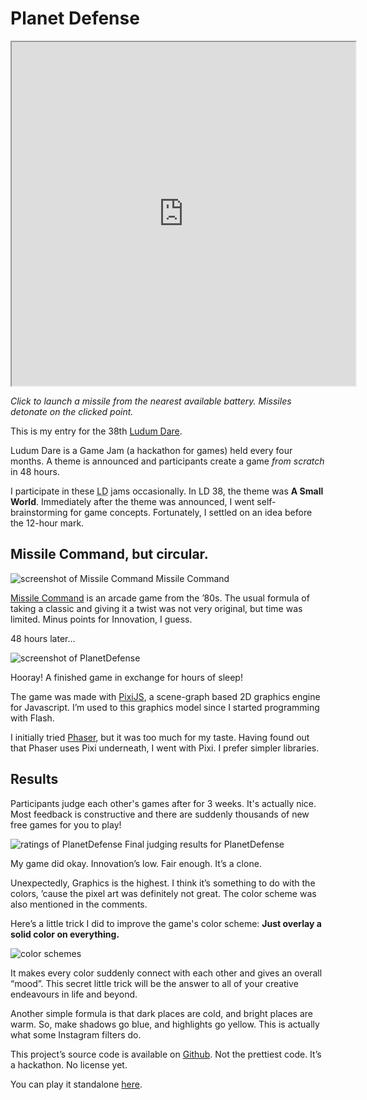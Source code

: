 <!--{
	"template": "work",
	"data": "projects_byid.planetdefense"
}-->


# Planet Defense

<p class="center" style="background: #000">
<iframe src="https://kalabasa.github.io/PlanetDefense" width="550" height="550"></iframe>

<span class="caption">*Click to launch a missile from the nearest available battery. Missiles detonate on the clicked point.*</span>

</p>

This is my entry for the 38th [Ludum Dare](https://ldjam.com).

Ludum Dare is a Game Jam (a hackathon for games) held every four months. A theme is announced and participants create a game *from scratch* in 48 hours.

I participate in these <abbr title="Ludum Dare">LD</abbr> jams occasionally. In LD 38, the theme was **A Small World**. Immediately after the theme was announced, I went self-brainstorming for game concepts. Fortunately, I settled on an idea before the 12-hour mark.

## Missile Command, but circular.

<span>![screenshot of Missile Command](../img/missilecommand.jpg)
	<span class="caption">Missile Command</span>
</span>

[Missile Command](https://en.wikipedia.org/wiki/Missile_Command) is an arcade game from the ’80s. The usual formula of taking a classic and giving it a twist was not very original, but time was limited. Minus points for Innovation, I guess.

48 hours later&hellip;

![screenshot of PlanetDefense](../img/planetdefense_0.jpg)

Hooray! A finished game in exchange for hours of sleep!

The game was made with [PixiJS](http://www.pixijs.com), a scene-graph based 2D graphics engine for Javascript. I’m used to this graphics model since I started programming with Flash.

I initially tried [Phaser](https://phaser.io), but it was too much for my taste. Having found out that Phaser uses Pixi underneath, I went with Pixi. I prefer simpler libraries.

## Results

Participants judge each other's games after for 3 weeks. It's actually nice. Most feedback is constructive and there are suddenly thousands of new free games for you to play!

<span>![ratings of PlanetDefense](../img/planetdefense_results.jpg)
	<span class="caption">Final judging results for PlanetDefense</span>
</span>

My game did okay. Innovation’s low. Fair enough. It’s a clone.

Unexpectedly, Graphics is the highest. I think it’s something to do with the colors, ’cause the pixel art was definitely not great. The color scheme was also mentioned in the comments.

Here’s a little trick I did to improve the game's color scheme: **Just overlay a solid color on everything.**

![color schemes](../img/planetdefense_colors.jpg)

It makes every color suddenly connect with each other and gives an overall “mood”. This secret little trick will be the answer to all of your creative endeavours in life and beyond.

Another simple formula is that dark places are cold, and bright places are warm. So, make shadows go blue, and highlights go yellow. This is actually what some Instagram filters do.

This project’s source code is available on [Github](https://github.com/Kalabasa/PlanetDefense). Not the prettiest code. It’s a hackathon. No license yet.

You can play it standalone [here](https://kalabasa.github.io/PlanetDefense).

